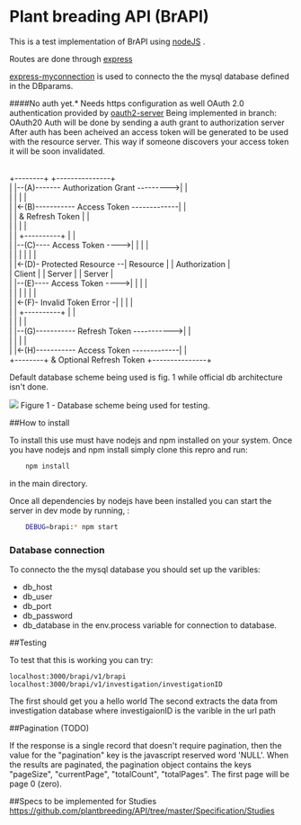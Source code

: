 Plant breading API (BrAPI)
==========================


This is a test implementation of BrAPI using [nodeJS](https://nodejs.org/) .

Routes are done through [express](http://expressjs.com/)

[express-myconnection](https://www.npmjs.com/package/express-myconnection) is used to connecto the the mysql database defined in the DBparams.


####No auth yet.* Needs https configuration as well
 OAuth 2.0 authentication provided by [oauth2-server](https://www.npmjs.com/package/oauth2-server)
 Being implemented in branch: OAuth20
 Auth will be done by sending a auth grant to authorization server 
 After auth has been acheived an access token will be generated to be used with the resource server.
 This way if someone discovers your access token it will be soon invalidated.

<br>+--------+                                           +---------------+
<br>|        |--(A)------- Authorization Grant --------->|               |
<br>|        |                                           |               |
<br>|        |<-(B)----------- Access Token -------------|               |
<br>|        |               & Refresh Token             |               |
<br>|        |                                           |               |
<br>|        |                            +----------+   |               |
<br>|        |--(C)---- Access Token ---->|          |   |               |
<br>|        |                            |          |   |               |
<br>|        |<-(D)- Protected Resource --| Resource |   | Authorization |
<br>| Client |                            |  Server  |   |     Server    |
<br>|        |--(E)---- Access Token ---->|          |   |               |
<br>|        |                            |          |   |               |
<br>|        |<-(F)- Invalid Token Error -|          |   |               |
<br>|        |                            +----------+   |               |
<br>|        |                                           |               |
<br>|        |--(G)----------- Refresh Token ----------->|               |
<br>|        |                                           |               |
<br>|        |<-(H)----------- Access Token -------------|               |
<br>+--------+           & Optional Refresh Token        +---------------+



Default database scheme being used is fig. 1 while official db architecture isn't done.

<img src="https://raw.githubusercontent.com/forestbiotech-lab/BrAPI/master/images/DataBaseMiappe.png"/>
Figure 1 - Database scheme being used for testing.


##How to install

To install this use must have nodejs and npm installed on your system.
Once you have nodejs and npm install simply clone this repro and run:
```bash
    npm install 
```

in the main directory.

Once all dependencies by nodejs have been installed you can start the server in dev mode by running, :
```bash
    DEBUG=brapi:* npm start 
```

### Database connection 
 To connecto the the mysql database you should set up the varibles: 
 * db_host
 * db_user
 * db_port
 * db_password
 * db_database
 in the env.process variable for connection to database.

##Testing

To test that this is working you can try:
```url
localhost:3000/brapi/v1/brapi
localhost:3000/brapi/v1/investigation/investigationID
```

The first should get you a hello world
The second extracts the data from investigation database where investigaionID is the varible in the url path


##Pagination (TODO)

If the response is a single record that doesn't require pagination, then the value for the "pagination" key is the javascript reserved word 'NULL'. When the results are paginated, the pagination object contains the keys "pageSize", "currentPage", "totalCount", "totalPages". The first page will be page 0 (zero).


##Specs to be implemented for Studies
https://github.com/plantbreeding/API/tree/master/Specification/Studies